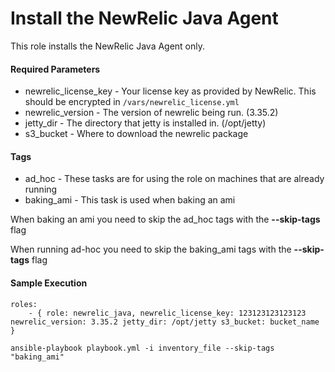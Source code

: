 # Install the NewRelic Java Agent
This role installs the NewRelic Java Agent only.  

#### Required Parameters
* newrelic_license_key - Your license key as provided by NewRelic.  This should be encrypted in `/vars/newrelic_license.yml`
* newrelic_version - The version of newrelic being run. (3.35.2)
* jetty_dir - The directory that jetty is installed in. (/opt/jetty)
* s3_bucket - Where to download the newrelic package

#### Tags

* ad_hoc - These tasks are for using the role on machines that are already running
* baking_ami - This task is used when baking an ami

When baking an ami you need to skip the ad_hoc tags with the __--skip-tags__ flag

When running ad-hoc you need to skip the baking_ami tags with the __--skip-tags__ flag

#### Sample Execution
```
roles:
    - { role: newrelic_java, newrelic_license_key: 123123123123123 newrelic_version: 3.35.2 jetty_dir: /opt/jetty s3_bucket: bucket_name }
 ```
```
ansible-playbook playbook.yml -i inventory_file --skip-tags "baking_ami"
```

